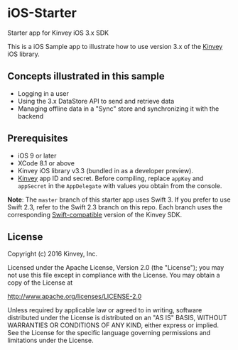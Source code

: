 # iOS-Starter
Starter app for Kinvey iOS 3.x SDK

This is a iOS Sample app to illustrate how to use version 3.x of the [Kinvey](http://www.kinvey.com) iOS library. 

## Concepts illustrated in this sample
* Logging in a user
* Using the 3.x DataStore API to send and retrieve data
* Managing offline data in a "Sync" store and synchronizing it with the backend

## Prerequisites
* iOS 9 or later
* XCode 8.1 or above
* Kinvey iOS library v3.3 (bundled in as a developer preview).
* [Kinvey](https://console.kinvey.com) app ID and secret. Before compiling, replace `appKey` and `appSecret` in the `AppDelegate` with values you obtain from the console.

__Note__: The `master` branch of this starter app uses Swift 3. If you prefer to use Swift 2.3, refer to the Swift 2.3 branch on this repo. Each branch uses the corresponding [Swift-compatible](https://devcenter.kinvey.com/ios/downloads) version of the Kinvey SDK.

## License

Copyright (c) 2016 Kinvey, Inc.

Licensed under the Apache License, Version 2.0 (the "License");
you may not use this file except in compliance with the License.
You may obtain a copy of the License at

http://www.apache.org/licenses/LICENSE-2.0

Unless required by applicable law or agreed to in writing, software
distributed under the License is distributed on an "AS IS" BASIS,
WITHOUT WARRANTIES OR CONDITIONS OF ANY KIND, either express or implied.
See the License for the specific language governing permissions and
limitations under the License.

